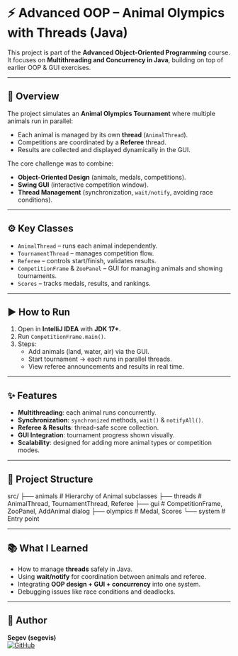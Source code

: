 # ⚡ Advanced OOP – Animal Olympics with Threads (Java)

This project is part of the **Advanced Object-Oriented Programming** course.  
It focuses on **Multithreading and Concurrency in Java**, building on top of earlier OOP & GUI exercises.

---

## 📖 Overview
The project simulates an **Animal Olympics Tournament** where multiple animals run in parallel:
- Each animal is managed by its own **thread** (`AnimalThread`).
- Competitions are coordinated by a **Referee** thread.
- Results are collected and displayed dynamically in the GUI.

The core challenge was to combine:
- **Object-Oriented Design** (animals, medals, competitions).
- **Swing GUI** (interactive competition window).
- **Thread Management** (synchronization, `wait/notify`, avoiding race conditions).

---

## ⚙️ Key Classes
- `AnimalThread` – runs each animal independently.  
- `TournamentThread` – manages competition flow.  
- `Referee` – controls start/finish, validates results.  
- `CompetitionFrame` & `ZooPanel` – GUI for managing animals and showing tournaments.  
- `Scores` – tracks medals, results, and rankings.

---

## ▶️ How to Run
1. Open in **IntelliJ IDEA** with **JDK 17+**.
2. Run `CompetitionFrame.main()`.
3. Steps:
   - Add animals (land, water, air) via the GUI.
   - Start tournament → each runs in parallel threads.
   - View referee announcements and results in real time.

---

## ✨ Features
- **Multithreading**: each animal runs concurrently.
- **Synchronization**: `synchronized` methods, `wait()` & `notifyAll()`.
- **Referee & Results**: thread-safe score collection.
- **GUI Integration**: tournament progress shown visually.
- **Scalability**: designed for adding more animal types or competition modes.

---

## 📂 Project Structure
src/
├── animals # Hierarchy of Animal subclasses
├── threads # AnimalThread, TournamentThread, Referee
├── gui # CompetitionFrame, ZooPanel, AddAnimal dialog
├── olympics # Medal, Scores
└── system # Entry point


---

## 📚 What I Learned
- How to manage **threads** safely in Java.  
- Using **wait/notify** for coordination between animals and referee.  
- Integrating **OOP design + GUI + concurrency** into one system.  
- Debugging issues like race conditions and deadlocks.

---

## 👤 Author
**Segev (segevis)**  
[![GitHub](https://img.shields.io/badge/GitHub-segevis-black?logo=github)](https://github.com/segevis)
